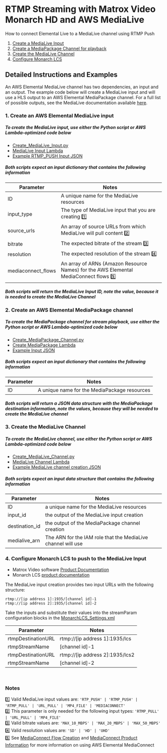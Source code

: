 # RTMP Streaming with Matrox Video Monarch HD and AWS MediaLive
How to connect Elemental Live to a MediaLive channel using RTMP Push
1. [Create a MediaLive Input](#1-create-the-medialive-input)
2. [Create a MediaPackage Channel for playback](#2-create-a-mediapackage-channel-for-playback-of-the-medialive-stream)
3. [Create the MediaLive Channel](#3-create-the-medialive-channel)
4. [Configure Monarch LCS](#4-configure-monarch-lcs)


## Detailed Instructions and Examples
An AWS Elemental MediaLive channel has two dependencies, an input and an output.  The example code below will create a MediaLive input and will use a HLS output to an AWS Elemental MediaPackage channel.  For a full list of possible outputs, see the MediaLive documentation available [here](https://docs.aws.amazon.com/medialive/latest/ug/creating-a-channel-step5.html).
### 1. Create an AWS Elemental MediaLive input
##### To create the MediaLive input, use either the Python script or AWS Lambda-optimized code below
- [Create_MediaLive_Input.py](https://github.com/aws-samples/aws-media-services-tools/tree/master/MediaLive/Compatibility/Examples/Create_MediaLive_Input.py)
- [MediaLive Input Lambda](https://github.com/kulpbenamazon/aws-samples/aws-media-services-tools/tree/master/MediaLive/Compatibility/Examples/Lambda_Create_MediaLive_Input.py)
- [Example RTMP_PUSH Input JSON](https://github.com/aws-samples/aws-media-services-tools/tree/master/MediaLive/Compatibility/Examples/MediaLive_Input.json)
##### Both scripts expect an input dictionary that contains the following information
Parameter | Notes
------------ | -------------
ID | A unique name for the MediaLive resources
input_type | The type of MediaLive input that you are creating [:one:](#notes)
source_urls | An array of source URLs from which MediaLive will pull content [:two:](#notes)
bitrate | The expected bitrate of the stream [:three:](#notes)
resolution | The expected resolution of the stream [:four:](#notes)
mediaconnect_flows | An array of ARNs (Amazon Resource Names) for the AWS Elemental MediaConnect flows [:five:](#notes)
##### Both scripts will return the MediaLive Input ID, note the value, because it is needed to create the MediaLive Channel


### 2. Create an AWS Elemental MediaPackage channel
##### To create the MediaPackage channel for stream playback, use either the Python script or AWS Lambda-optimized code below
- [Create_MediaPackage_Channel.py](https://github.com/aws-samples/aws-media-services-tools/tree/master/MediaPackage/Compatibility/Examples/Create_MediaPackage_Channel.py)
- [Create MediaPackage Lambda](https://github.com/aws-samples/aws-media-services-tools/tree/master/MediaPackage/Compatibility/Examples/Lambda_Create_MediaPackage_Channel.py)
- [Example Input JSON](https://github.com/aws-samples/aws-media-services-tools/tree/master/MediaPackage/Compatibility/Examples/MediaPackage_Channel.json)
##### Both scripts expect an input dictionary that contains the following information
Parameter | Notes
------------ | -------------
ID | A unique name for the MediaPackage resources
##### Both scripts will return a JSON data structure with the MediaPackage destination information, note the values, because they will be needed to create the MediaLive channel


### 3. Create the MediaLive Channel
##### To create the MediaLive channel, use either the Python script or AWS Lambda-optimized code below
- [Create_MediaLive_Channel.py](https://github.com/aws-samples/aws-media-services-tools/tree/master/MediaLive/Compatibility/Examples/Create_MediaLive_Channel.py)
- [MediaLive Channel Lambda](https://github.com/aws-samples/aws-media-services-tools/tree/master/MediaLive/Compatibility/Examples/Lambda_Create_MediaLive_Channel.py)
- [Example MediaLive channel creation JSON](https://github.com/aws-samples/aws-media-services-tools/tree/master/MediaLive/Compatibility/Examples//MediaLive_Input.json)
##### Both scripts expect an input data structure that contains the following information
Parameter | Notes
------------ | -------------
ID | a unique name for the MediaLive resources
input_id | the output of the MediaLive input creation
destination_id | the output of the MediaPackage channel creation
medialive_arn | The ARN for the IAM role that the MediaLive channel will use


### 4. Configure Monarch LCS to push to the MediaLive Input
- Matrox Video software [Product Documentation](https://www.matrox.com/video/en/support/downloads/)
- Monarch LCS [product documentation](https://www.matrox.com/video/en/support/downloads/download/?id=225&product=113&osName=28&productName=monarch_lcs&downloadType=Documentation)

The MediaLive input creation provides two input URLs with the following structure:
```
rtmp://[ip address 1]:1935/[channel id]-1
rtmp://[ip address 2]:1935/[channel id]-2
```
Take the inputs and substitute their values into the streamParam configuration blocks in the [MonarchLCS_Settings.xml](./MonarchLCS_Settings.xml)

Parameter | Notes
------------ | -------------
rtmpDestinationURL | rtmp://[ip address 1]:1935/lcs
rtmpStreamName | [channel id]-1
rtmpDestinationURL | rtmp://[ip address 2]:1935/lcs2
rtmpStreamName | [channel id]-2
<br>


### Notes
:one: Valid MediaLive input values are: `'RTP_PUSH' | 'RTMP_PUSH' | 'RTMP_PULL' | 'URL_PULL' | 'MP4_FILE' | 'MEDIACONNECT'`<br>
:two: This parameter is only needed for the following input types: `'RTMP_PULL' | 'URL_PULL' | 'MP4_FILE'` <br>
:three: Valid bitrate values are: `'MAX_10_MBPS' | 'MAX_20_MBPS' | 'MAX_50_MBPS'` <br>
:four: Valid resolution values are: `'SD' | 'HD' | 'UHD'` <br>
:five: See [MediaConnect Flow Creation](http://github.com/aws-samples/aws-media-services-tools/tree/master/MediaConnect/Compatibility/Examples/') and [MediaConnect Product Information](https://aws.amazon.com/mediaconvert/) for more information on using AWS Elemental MediaConnect <br>
